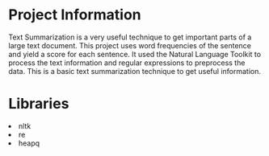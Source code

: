 # Project Information

Text Summarization is a very useful technique to get important parts of a large text document. This project uses word frequencies of the sentence and yield a score for each sentence. It used the Natural Language Toolkit to process the text information and regular expressions to preprocess the data. This is a basic text summarization technique to get useful information.

# Libraries

<li>nltk
<li>re
<li>heapq
